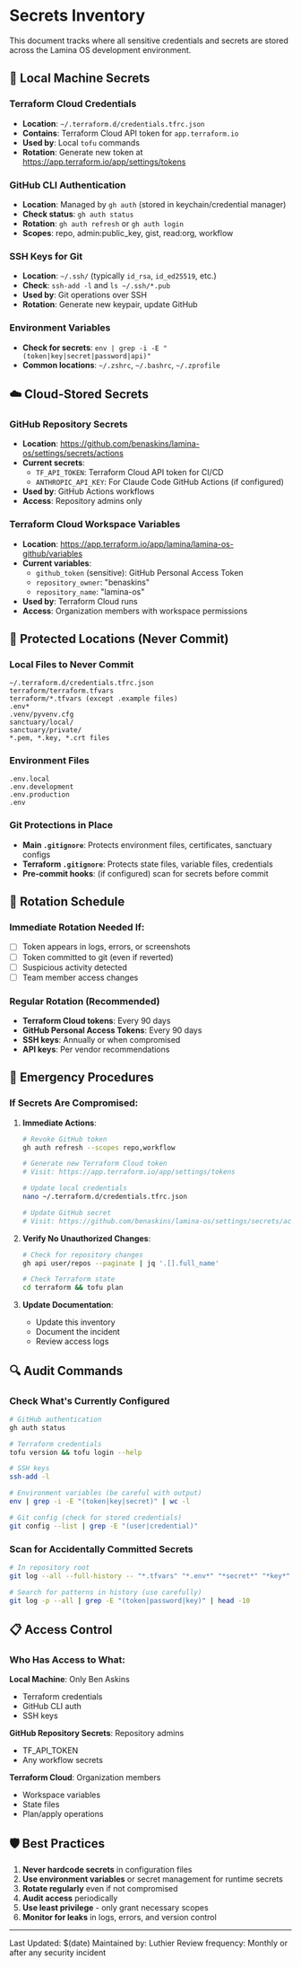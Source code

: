 # Secrets Inventory

This document tracks where all sensitive credentials and secrets are stored across the Lamina OS development environment.

## 🔐 Local Machine Secrets

### Terraform Cloud Credentials
- **Location**: `~/.terraform.d/credentials.tfrc.json`
- **Contains**: Terraform Cloud API token for `app.terraform.io`
- **Used by**: Local `tofu` commands
- **Rotation**: Generate new token at https://app.terraform.io/app/settings/tokens

### GitHub CLI Authentication
- **Location**: Managed by `gh auth` (stored in keychain/credential manager)
- **Check status**: `gh auth status`
- **Rotation**: `gh auth refresh` or `gh auth login`
- **Scopes**: repo, admin:public_key, gist, read:org, workflow

### SSH Keys for Git
- **Location**: `~/.ssh/` (typically `id_rsa`, `id_ed25519`, etc.)
- **Check**: `ssh-add -l` and `ls ~/.ssh/*.pub`
- **Used by**: Git operations over SSH
- **Rotation**: Generate new keypair, update GitHub

### Environment Variables
- **Check for secrets**: `env | grep -i -E "(token|key|secret|password|api)"`
- **Common locations**: `~/.zshrc`, `~/.bashrc`, `~/.zprofile`

## ☁️ Cloud-Stored Secrets

### GitHub Repository Secrets
- **Location**: https://github.com/benaskins/lamina-os/settings/secrets/actions
- **Current secrets**:
  - `TF_API_TOKEN`: Terraform Cloud API token for CI/CD
  - `ANTHROPIC_API_KEY`: For Claude Code GitHub Actions (if configured)
- **Used by**: GitHub Actions workflows
- **Access**: Repository admins only

### Terraform Cloud Workspace Variables
- **Location**: https://app.terraform.io/app/lamina/lamina-os-github/variables
- **Current variables**:
  - `github_token` (sensitive): GitHub Personal Access Token
  - `repository_owner`: "benaskins" 
  - `repository_name`: "lamina-os"
- **Used by**: Terraform Cloud runs
- **Access**: Organization members with workspace permissions

## 🚫 Protected Locations (Never Commit)

### Local Files to Never Commit
```
~/.terraform.d/credentials.tfrc.json
terraform/terraform.tfvars
terraform/*.tfvars (except .example files)
.env*
.venv/pyvenv.cfg
sanctuary/local/
sanctuary/private/
*.pem, *.key, *.crt files
```

### Environment Files
```
.env.local
.env.development  
.env.production
.env
```

### Git Protections in Place
- **Main `.gitignore`**: Protects environment files, certificates, sanctuary configs
- **Terraform `.gitignore`**: Protects state files, variable files, credentials
- **Pre-commit hooks**: (if configured) scan for secrets before commit

## 🔄 Rotation Schedule

### Immediate Rotation Needed If:
- [ ] Token appears in logs, errors, or screenshots
- [ ] Token committed to git (even if reverted)
- [ ] Suspicious activity detected
- [ ] Team member access changes

### Regular Rotation (Recommended)
- **Terraform Cloud tokens**: Every 90 days
- **GitHub Personal Access Tokens**: Every 90 days  
- **SSH keys**: Annually or when compromised
- **API keys**: Per vendor recommendations

## 🚨 Emergency Procedures

### If Secrets Are Compromised:

1. **Immediate Actions**:
   ```bash
   # Revoke GitHub token
   gh auth refresh --scopes repo,workflow
   
   # Generate new Terraform Cloud token
   # Visit: https://app.terraform.io/app/settings/tokens
   
   # Update local credentials
   nano ~/.terraform.d/credentials.tfrc.json
   
   # Update GitHub secret
   # Visit: https://github.com/benaskins/lamina-os/settings/secrets/actions
   ```

2. **Verify No Unauthorized Changes**:
   ```bash
   # Check for repository changes
   gh api user/repos --paginate | jq '.[].full_name'
   
   # Check Terraform state
   cd terraform && tofu plan
   ```

3. **Update Documentation**:
   - Update this inventory
   - Document the incident
   - Review access logs

## 🔍 Audit Commands

### Check What's Currently Configured
```bash
# GitHub authentication
gh auth status

# Terraform credentials  
tofu version && tofu login --help

# SSH keys
ssh-add -l

# Environment variables (be careful with output)
env | grep -i -E "(token|key|secret)" | wc -l

# Git config (check for stored credentials)
git config --list | grep -E "(user|credential)"
```

### Scan for Accidentally Committed Secrets
```bash
# In repository root
git log --all --full-history -- "*.tfvars" "*.env*" "*secret*" "*key*"

# Search for patterns in history (use carefully)
git log -p --all | grep -E "(token|password|key)" | head -10
```

## 📋 Access Control

### Who Has Access to What:

**Local Machine**: Only Ben Askins
- Terraform credentials
- GitHub CLI auth
- SSH keys

**GitHub Repository Secrets**: Repository admins
- TF_API_TOKEN
- Any workflow secrets

**Terraform Cloud**: Organization members
- Workspace variables
- State files
- Plan/apply operations

## 🛡️ Best Practices

1. **Never hardcode secrets** in configuration files
2. **Use environment variables** or secret management for runtime secrets
3. **Rotate regularly** even if not compromised
4. **Audit access** periodically 
5. **Use least privilege** - only grant necessary scopes
6. **Monitor for leaks** in logs, errors, and version control

---

Last Updated: $(date)
Maintained by: Luthier
Review frequency: Monthly or after any security incident